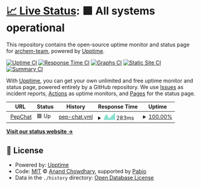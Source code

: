 # [📈 Live Status](https://status.peptide.chat): <!--live status--> **🟩 All systems operational**

This repository contains the open-source uptime monitor and status page for [archem-team](https://status.peptide.chat), powered by [Upptime](https://github.com/upptime/upptime).

[![Uptime CI](https://github.com/archem-team/status/workflows/Uptime%20CI/badge.svg)](https://github.com/archem-team/status/actions?query=workflow%3A%22Uptime+CI%22)
[![Response Time CI](https://github.com/archem-team/status/workflows/Response%20Time%20CI/badge.svg)](https://github.com/archem-team/status/actions?query=workflow%3A%22Response+Time+CI%22)
[![Graphs CI](https://github.com/archem-team/status/workflows/Graphs%20CI/badge.svg)](https://github.com/archem-team/status/actions?query=workflow%3A%22Graphs+CI%22)
[![Static Site CI](https://github.com/archem-team/status/workflows/Static%20Site%20CI/badge.svg)](https://github.com/archem-team/status/actions?query=workflow%3A%22Static+Site+CI%22)
[![Summary CI](https://github.com/archem-team/status/workflows/Summary%20CI/badge.svg)](https://github.com/archem-team/status/actions?query=workflow%3A%22Summary+CI%22)

With [Upptime](https://upptime.js.org), you can get your own unlimited and free uptime monitor and status page, powered entirely by a GitHub repository. We use [Issues](https://github.com/archem-team/status/issues) as incident reports, [Actions](https://github.com/archem-team/status/actions) as uptime monitors, and [Pages](https://status.peptide.chat) for the status page.

<!--start: status pages-->
<!-- This summary is generated by Upptime (https://github.com/upptime/upptime) -->
<!-- Do not edit this manually, your changes will be overwritten -->
<!-- prettier-ignore -->
| URL | Status | History | Response Time | Uptime |
| --- | ------ | ------- | ------------- | ------ |
| <img alt="" src="https://icons.duckduckgo.com/ip3/peptide.chat.ico" height="13"> [PepChat](https://peptide.chat) | 🟩 Up | [pep-chat.yml](https://github.com/archem-team/status/commits/HEAD/history/pep-chat.yml) | <details><summary><img alt="Response time graph" src="./graphs/pep-chat/response-time-week.png" height="20"> 283ms</summary><br><a href="https://status.peptide.chat/history/pep-chat"><img alt="Response time 346" src="https://img.shields.io/endpoint?url=https%3A%2F%2Fraw.githubusercontent.com%2Farchem-team%2Fstatus%2FHEAD%2Fapi%2Fpep-chat%2Fresponse-time.json"></a><br><a href="https://status.peptide.chat/history/pep-chat"><img alt="24-hour response time 477" src="https://img.shields.io/endpoint?url=https%3A%2F%2Fraw.githubusercontent.com%2Farchem-team%2Fstatus%2FHEAD%2Fapi%2Fpep-chat%2Fresponse-time-day.json"></a><br><a href="https://status.peptide.chat/history/pep-chat"><img alt="7-day response time 283" src="https://img.shields.io/endpoint?url=https%3A%2F%2Fraw.githubusercontent.com%2Farchem-team%2Fstatus%2FHEAD%2Fapi%2Fpep-chat%2Fresponse-time-week.json"></a><br><a href="https://status.peptide.chat/history/pep-chat"><img alt="30-day response time 303" src="https://img.shields.io/endpoint?url=https%3A%2F%2Fraw.githubusercontent.com%2Farchem-team%2Fstatus%2FHEAD%2Fapi%2Fpep-chat%2Fresponse-time-month.json"></a><br><a href="https://status.peptide.chat/history/pep-chat"><img alt="1-year response time 346" src="https://img.shields.io/endpoint?url=https%3A%2F%2Fraw.githubusercontent.com%2Farchem-team%2Fstatus%2FHEAD%2Fapi%2Fpep-chat%2Fresponse-time-year.json"></a></details> | <details><summary><a href="https://status.peptide.chat/history/pep-chat">100.00%</a></summary><a href="https://status.peptide.chat/history/pep-chat"><img alt="All-time uptime 100.00%" src="https://img.shields.io/endpoint?url=https%3A%2F%2Fraw.githubusercontent.com%2Farchem-team%2Fstatus%2FHEAD%2Fapi%2Fpep-chat%2Fuptime.json"></a><br><a href="https://status.peptide.chat/history/pep-chat"><img alt="24-hour uptime 100.00%" src="https://img.shields.io/endpoint?url=https%3A%2F%2Fraw.githubusercontent.com%2Farchem-team%2Fstatus%2FHEAD%2Fapi%2Fpep-chat%2Fuptime-day.json"></a><br><a href="https://status.peptide.chat/history/pep-chat"><img alt="7-day uptime 100.00%" src="https://img.shields.io/endpoint?url=https%3A%2F%2Fraw.githubusercontent.com%2Farchem-team%2Fstatus%2FHEAD%2Fapi%2Fpep-chat%2Fuptime-week.json"></a><br><a href="https://status.peptide.chat/history/pep-chat"><img alt="30-day uptime 100.00%" src="https://img.shields.io/endpoint?url=https%3A%2F%2Fraw.githubusercontent.com%2Farchem-team%2Fstatus%2FHEAD%2Fapi%2Fpep-chat%2Fuptime-month.json"></a><br><a href="https://status.peptide.chat/history/pep-chat"><img alt="1-year uptime 100.00%" src="https://img.shields.io/endpoint?url=https%3A%2F%2Fraw.githubusercontent.com%2Farchem-team%2Fstatus%2FHEAD%2Fapi%2Fpep-chat%2Fuptime-year.json"></a></details>

<!--end: status pages-->

[**Visit our status website →**](https://status.peptide.chat)

## 📄 License

- Powered by: [Upptime](https://github.com/upptime/upptime)
- Code: [MIT](./LICENSE) © [Anand Chowdhary](https://anandchowdhary.com), supported by [Pabio](https://pabio.com)
- Data in the `./history` directory: [Open Database License](https://opendatacommons.org/licenses/odbl/1-0/)
